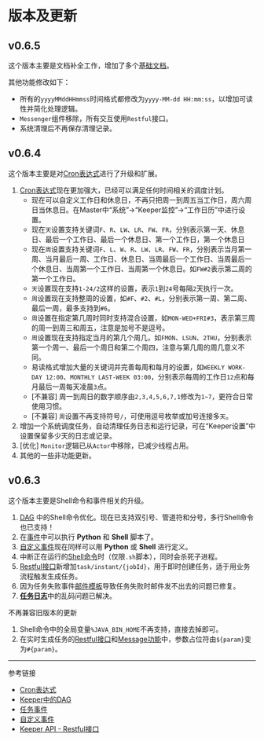 # 版本及更新

## v0.6.5

这个版本主要是文档补全工作，增加了多个[基础文档](/keeper/catalog.md)。

其他功能修改如下：

* 所有的`yyyyMMddHHmmss`时间格式都修改为`yyyy-MM-dd HH:mm:ss`，以增加可读性并简化处理逻辑。
* `Messenger`组件移除，所有交互使用`Restful`接口。
* 系统清理后不再保存清理记录。

## v0.6.4

这个版本主要是对[Cron表达式](/keeper/cron.md)进行了升级和扩展。

1. [Cron表达式](/keeper/cron.md)现在更加强大，已经可以满足任何时间相关的调度计划。
    * 现在可以自定义工作日和休息日，不再只把周一到周五当工作日，周六周日当休息日。在Master中“系统”->“Keeper监控”->“工作日历”中进行设置。
    * 现在`天`设置支持关键词`F`、`R`、`LW`、`LR`、`FW`、`FR`，分别表示第一天、休息日、最后一个工作日、最后一个休息日、第一个工作日，第一个休息日
    * 现在`周`设置支持关键词`F`、`L`、`W`、`R`、`LW`、`LR`、`FW`、`FR`，分别表示当月第一周、当月最后一周、工作日、休息日、当周最后一个工作日、当周最后一个休息日、当周第一个工作日、当周第一个休息日。如`FW#2`表示第二周的第一个工作日。
    * `天`设置现在支持`1-24/2`这样的设置，表示`1`到`24`号每隔`2`天执行一次。
    * `周`设置现在支持整周的设置，如`#F`、`#2`、`#L`，分别表示第一周、第二周、最后一周，最多支持到`#6`。
    * `周`设置在指定第几周时同时支持混合设置，如`MON-WED+FRI#3`，表示第三周的周一到周三和周五，注意是加号不是逗号。
    * `周`设置现在支持指定当月的第几个周几，如`FMON`、`LSUN`、`2THU`，分别表示第一个周一、最后一个周日和第二个周四，注意与第几周的周几意义不同。
    * 易读格式增加大量的关键词并完善每周和每月的设置，如`WEEKLY WORK-DAY 12:00`、`MONTHLY LAST-WEEK 03:00`，分别表示每周的工作日`12`点和每月最后一周每天凌晨`3`点。
    * [不兼容] 周一到周日的数字顺序由`2,3,4,5,6,7,1`修改为`1~7`，更符合日常使用习惯。
    * [不兼容] `周`设置不再支持符号`/`，可使用逗号枚举或加号连接多`天`。
2. 增加一个系统调度任务，自动清理任务日志和运行记录，可在“Keeper设置”中设置保留多少天的日志或记录。
3. [优化] `Monitor`逻辑已从`Actor`中移除，已减少线程占用。
4. 其他的一些非功能更新。

## v0.6.3
这个版本主要是Shell命令和事件相关的升级。

1. [DAG](/keeper/dag.md) 中的Shell命令优化。现在已支持双引号、管道符和分号，多行Shell命令也已支持！
2. 在[事件](/keeper/event.md)中可以执行 **Python** 和 **Shell** 脚本了。
3. [自定义事件](/keeper/custom.md)现在同样可以用 **Python** 或 **Shell** 进行定义。
4. 中断正在运行的[Shell命令](/keeper/shell.md)时（仅限`.sh`脚本），同时会杀死子进程。
5. [Restful接口](/keeper/restful.md)新增加`task/instant/{jobId}`，用于即时创建任务，适于用业务流程触发生成任务。
6. 因为任务失败事件[邮件模板](/keeper/template.md)导致任务失败时邮件发不出去的问题已修复。
7. [**任务日志**](/keeper/logs.md)中的乱码问题已解决。

不再兼容旧版本的更新

1. Shell命令中的全局变量`%JAVA_BIN_HOME`不再支持，直接去掉即可。
2. 在实时生成任务的[Restful接口](/keeper/restful.md)和[Message功能](/keeper/message.md)中，参数占位符由`${param}`变为`#{param}`。


---
参考链接

* [Cron表达式](/keeper/cron.md)
* [Keeper中的DAG](/keeper/dag.md)
* [任务事件](/keeper/event.md)
* [自定义事件](/keeper/custom-event.md)
* [Keeper API - Restful接口](/keeper/restful.md)